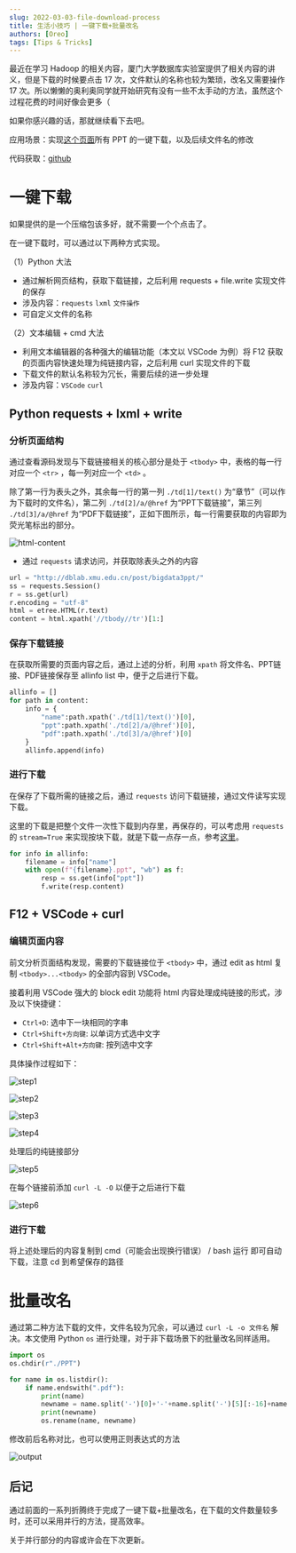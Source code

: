 ```yaml
---
slug: 2022-03-03-file-download-process
title: 生活小技巧 | 一键下载+批量改名
authors: [Oreo]
tags: [Tips & Tricks]
---
```


最近在学习 Hadoop 的相关内容，厦门大学数据库实验室提供了相关内容的讲义，但是下载的时候要点击 17 次，文件默认的名称也较为繁琐，改名又需要操作 17 次。所以懒懒的奥利奥同学就开始研究有没有一些不太手动的方法，虽然这个过程花费的时间好像会更多（

如果你感兴趣的话，那就继续看下去吧。

应用场景：实现[这个页面](http://dblab.xmu.edu.cn/post/bigdata3ppt/)所有 PPT 的一键下载，以及后续文件名的修改

代码获取：[github](https://github.com/Oreoxmt/Start-with-Me/tree/master/file-process)

<!--truncate-->

# 一键下载

如果提供的是一个压缩包该多好，就不需要一个个点击了。

在一键下载时，可以通过以下两种方式实现。

（1）Python 大法

- 通过解析网页结构，获取下载链接，之后利用 requests + file.write 实现文件的保存
- 涉及内容：`requests` `lxml` `文件操作`
- 可自定义文件的名称

（2）文本编辑 + cmd 大法

- 利用文本编辑器的各种强大的编辑功能（本文以 VSCode 为例）将 F12 获取的页面内容快速处理为纯链接内容，之后利用 curl 实现文件的下载
- 下载文件的默认名称较为冗长，需要后续的进一步处理
- 涉及内容：`VSCode` `curl`

## Python requests + lxml + write

### 分析页面结构

通过查看源码发现与下载链接相关的核心部分是处于 `<tbody>` 中，表格的每一行对应一个 `<tr>` ，每一列对应一个 `<td>` 。

除了第一行为表头之外，其余每一行的第一列 `./td[1]/text()` 为“章节”（可以作为下载时的文件名），第二列 `./td[2]/a/@href` 为“PPT下载链接”，第三列 `./td[3]/a/@href` 为“PDF下载链接”，正如下图所示，每一行需要获取的内容即为荧光笔标出的部分。

![html-content](./html-content.png)

- 通过 `requests` 请求访问，并获取除表头之外的内容

```python
url = "http://dblab.xmu.edu.cn/post/bigdata3ppt/"
ss = requests.Session()
r = ss.get(url)
r.encoding = "utf-8"
html = etree.HTML(r.text)
content = html.xpath('//tbody//tr')[1:]
```

### 保存下载链接

在获取所需要的页面内容之后，通过上述的分析，利用 `xpath` 将文件名、PPT链接、PDF链接保存至 allinfo list 中，便于之后进行下载。

```python
allinfo = []
for path in content:
    info = {
        "name":path.xpath('./td[1]/text()')[0],
        "ppt":path.xpath('./td[2]/a/@href')[0],
        "pdf":path.xpath('./td[3]/a/@href')[0]
    }
    allinfo.append(info)
```

### 进行下载

在保存了下载所需的链接之后，通过 `requests` 访问下载链接，通过文件读写实现下载。

这里的下载是把整个文件一次性下载到内存里，再保存的，可以考虑用 `requests` 的 `stream=True` 来实现按块下载，就是下载一点存一点，参考[这里](https://requests.readthedocs.io/en/master/user/advanced/#body-content-workflow)。

```python
for info in allinfo:
    filename = info["name"]
    with open(f"{filename}.ppt", "wb") as f:
        resp = ss.get(info["ppt"])
        f.write(resp.content)
```

## F12 + VSCode + curl

### 编辑页面内容

前文分析页面结构发现，需要的下载链接位于 `<tbody>` 中，通过 edit as html 复制 `<tbody>...<tbody>` 的全部内容到 VSCode。

接着利用 VSCode 强大的 block edit 功能将 html 内容处理成纯链接的形式，涉及以下快捷键：

- `Ctrl+D`: 选中下一块相同的字串
- `Ctrl+Shift+方向键`: 以单词方式选中文字
- `Ctrl+Shift+Alt+方向键`: 按列选中文字

具体操作过程如下：

![step1](./step1.png)

![step2](./step2.png)

![step3](./step3.png)

![step4](./step4.png)

处理后的纯链接部分

![step5](./step5.png)

在每个链接前添加 `curl -L -O` 以便于之后进行下载

![step6](./step6.png)

### 进行下载

将上述处理后的内容复制到 cmd（可能会出现换行错误） / bash 运行 即可自动下载，注意 cd 到希望保存的路径

# 批量改名

通过第二种方法下载的文件，文件名较为冗余，可以通过 `curl -L -o 文件名` 解决。本文使用 Python `os` 进行处理，对于非下载场景下的批量改名同样适用。

```python
import os
os.chdir(r"./PPT")

for name in os.listdir():
    if name.endswith(".pdf"):
        print(name)
        newname = name.split('-')[0]+'-'+name.split('-')[5][:-16]+name.split('-')[5][-4:]
        print(newname)
        os.rename(name, newname)
```

修改前后名称对比，也可以使用正则表达式的方法

![output](./output.png)

## 后记

通过前面的一系列折腾终于完成了一键下载+批量改名，在下载的文件数量较多时，还可以采用并行的方法，提高效率。

关于并行部分的内容或许会在下次更新。
